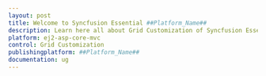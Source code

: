 ```yaml
---
layout: post
title: Welcome to Syncfusion Essential ##Platform_Name##
description: Learn here all about Grid Customization of Syncfusion Essential ##Platform_Name## widgets based on HTML5 and jQuery.
platform: ej2-asp-core-mvc
control: Grid Customization
publishingplatform: ##Platform_Name##
documentation: ug
---
```


